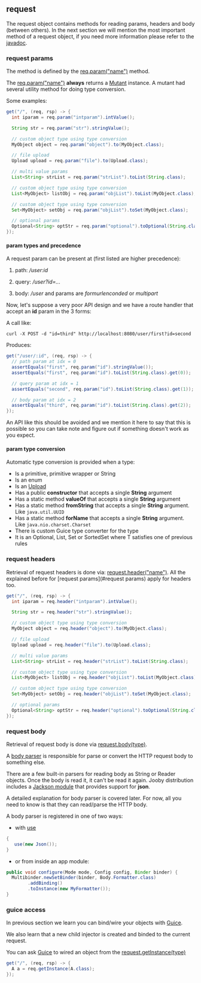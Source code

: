 ## request

The request object contains methods for reading params, headers and body (between others). In the next section we will mention the most important method of a request object, if you need more information please refer to the [javadoc]({{apidocs}}/org/jooby/Request.html).

### request params

The method is defined by the [req.param("name")]({{apidocs}}/org/jooby/Request.html#param-java.lang.String-) method.

The [req.param("name")]({{apidocs}}/org/jooby/Request.html#param-java.lang.String-) **always** returns a [Mutant]({{apidocs}}/org/jooby/Mutant.html) instance. A mutant had several utility method for doing type conversion.

Some examples:

```java
get("/", (req, rsp) -> {
  int iparam = req.param("intparam").intValue();

  String str = req.param("str").stringValue();

  // custom object type using type conversion
  MyObject object = req.param("object").to(MyObject.class);

  // file upload
  Upload upload = req.param("file").to(Upload.class);

  // multi value params
  List<String> strList = req.param("strList").toList(String.class);

  // custom object type using type conversion
  List<MyObject> listObj = req.param("objList").toList(MyObject.class);

  // custom object type using type conversion
  Set<MyObject> setObj = req.param("objList").toSet(MyObject.class);

  // optional params
  Optional<String> optStr = req.param("optional").toOptional(String.class);
});
```

#### param types and precedence

A request param can be present at (first listed are higher precedence):

1) path: */user:id*

2) query: */user?id=...* 

3) body: */user* and params are *formurlenconded* or *multipart*

Now, let's suppose a very poor API design and we have a route handler that accept an **id** param in the 3 forms:

A call like:

    curl -X POST -d "id=third" http://localhost:8080/user/first?id=second

Produces:

```java
get("/user/:id", (req, rsp) -> {
  // path param at idx = 0
  assertEquals("first", req.param("id").stringValue());
  assertEquals("first", req.param("id").toList(String.class).get(0));

  // query param at idx = 1
  assertEquals("second", req.param("id").toList(String.class).get(1));

  // body param at idx = 2
  assertEquals("third", req.param("id").toList(String.class).get(2));
});
```

An API like this should be avoided and we mention it here to say that this is possible so you can take note and figure out if something doesn't work as you expect.

#### param type conversion

Automatic type conversion is provided when a type:

* Is a primitive, primitive wrapper or String
* Is an enum
* Is an [Upload]({{apidocs}}/org/jooby/Upload.html)
* Has a public **constructor** that accepts a single **String** argument
* Has a static method **valueOf** that accepts a single **String** argument
* Has a static method **fromString** that accepts a single **String** argument. Like ```java.util.UUID```
* Has a static method **forName** that accepts a single **String** argument. Like ```java.nio.charset.Charset```
* There is custom Guice type converter for the type
* It is an Optional<T>, List<T>, Set<T> or SortedSet<T> where T satisfies one of previous rules

### request headers

Retrieval of request headers is done via: [request.header("name")]({{}}Request.html#header-java.lang.String-). All the explained before for [request params](#request params) apply for headers too.

```java
get("/", (req, rsp) -> {
  int iparam = req.header("intparam").intValue();

  String str = req.header("str").stringValue();

  // custom object type using type conversion
  MyObject object = req.header("object").to(MyObject.class);

  // file upload
  Upload upload = req.header("file").to(Upload.class);

  // multi value params
  List<String> strList = req.header("strList").toList(String.class);

  // custom object type using type conversion
  List<MyObject> listObj = req.header("objList").toList(MyObject.class);

  // custom object type using type conversion
  Set<MyObject> setObj = req.header("objList").toSet(MyObject.class);

  // optional params
  Optional<String> optStr = req.header("optional").toOptional(String.class);
});
```

### request body

Retrieval of request body is done via [request.body(type)]({{apidocs}}/org/jooby/Request.html#body-com.google.inject.TypeLiteral-).

A [body parser]({{apidocs}}/org/jooby/Body.Parser.html) is responsible for parse or convert the HTTP request body to something else.

There are a few built-in parsers for reading body as String or Reader objects. Once the body is read it, it can't be read it again. Jooby distribution includes a [Jackson module](http://jackson.codehaus.org/) that provides support for **json**.

A detailed explanation for body parser is covered later. For now, all you need to know is that they can read/parse the HTTP body.

A body parser is registered in one of two ways:

* with [use]({{apidocs}}/org/jooby/Jooby.html#use-org.jooby.Body.Parser-)

```java
{
   use(new Json());
}
```

* or  from inside an app module:

```java
public void configure(Mode mode, Config config, Binder binder) {
  Multibinder.newSetBinder(binder, Body.Formatter.class)
        .addBinding()
        .toInstance(new MyFormatter());
}
```

### guice access

In previous section we learn you can bind/wire your objects with [Guice](https://github.com/google/guice).

We also learn that a new child injector is created and binded to the current request.

You can ask [Guice](https://github.com/google/guice) to wired an object from the [request.getInstance(type)](http://jooby.org/apidocs/org/jooby/Request.html#getInstance-com.google.inject.Key-)

```java
get("/", (req, rsp) -> {
  A a = req.getInstance(A.class);
});
```
